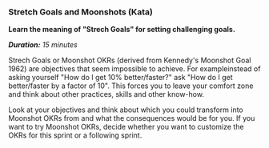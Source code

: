### Stretch Goals and Moonshots (Kata)

**Learn the meaning of \"Strech Goals\" for setting challenging goals.**

_**Duration:** 15 minutes_

Strech Goals or Moonshot OKRs (derived from Kennedy\'s Moonshot Goal
1962) are objectives that seem impossible to achieve. For exampleinstead of asking yourself \"How do I get 10% better/faster?\" ask \"How do I
get better/faster by a factor of 10\". This forces you to leave your
comfort zone and think about other practices, skills and other know-how.

Look at your objectives and think about which you could transform into Moonshot OKRs
from and what the consequences would be for you. If you want to try
Moonshot OKRs, decide whether you want to customize the OKRs for this sprint or
a following sprint.
